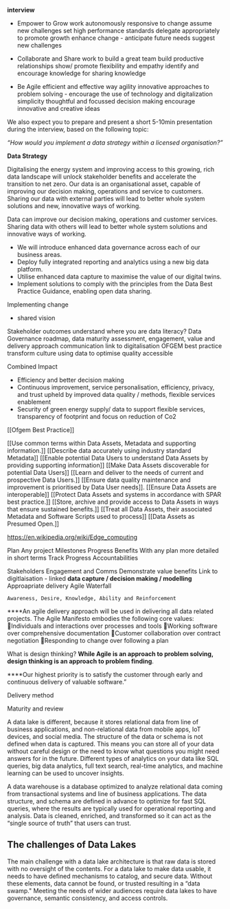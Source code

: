 **interview**

-   Empower to Grow
	work autonomously
	responsive to change
	assume new challenges
	set high performance standards
		delegate appropriately to promote growth
		enhance change - anticipate future  needs
		suggest new challenges
-   Collaborate and Share
	work to build a great team
	build productive relationships
	show/ promote  flexibility and empathy
	identify and encourage knowledge for sharing knowledge 
	
-   Be Agile
	efficient and effective way
	agility 
	innovative approaches to problem solving - encourage the use of technology and digitalization
	simplicity
	thoughtful and focussed decision making
	encourage innovative and creative ideas
	
We also expect you to prepare and present a short 5-10min presentation during the interview, based on the following topic:

_“How would you implement a data strategy within a licensed organisation?”_

**Data Strategy**

Digitalising the energy system and improving access to this growing, rich data landscape will unlock stakeholder benefits and accelerate the transition to net zero. Our data is an organisational asset, capable of improving our decision making, operations and service to customers. Sharing our data with external parties will lead to better whole system solutions and new, innovative ways of working.

Data can improve our decision making, operations and customer services. Sharing data with others will lead to better whole system solutions and innovative ways of working.

-   We will introduce enhanced data governance across each of our business areas.
-   Deploy fully integrated reporting and analytics using a new big data platform.
-   Utilise enhanced data capture to maximise the value of our digital twins.
-   Implement solutions to comply with the principles from the Data Best Practice Guidance, enabling open data sharing.


Implementing change
* shared vision

Stakeholder outcomes
understand where you are
data literacy?
Data Governance
roadmap, data maturity assessment, engagement, value and delivery approach
communication
link to digitalisation
OFGEM best practice
transform culture
using data to optimise
quality
accessible

Combined Impact
- Efficiency and better decision making
- Continuous improvement, service personalisation, efficiency, privacy, and trust upheld by
improved data quality / methods, flexible services enablement
- Security of green energy supply/ data to support flexible services, transparency of footprint and
focus on reduction of Co2

[[Ofgem Best Practice]]

[[Use common terms within Data Assets, Metadata and supporting information.]]
[[Describe data accurately using industry standard Metadata]]
[[Enable potential Data Users to understand Data Assets by providing supporting information]]
[[Make Data Assets discoverable for potential Data Users]]
[[Learn and deliver to the needs of current and prospective Data Users.]]
[[Ensure data quality maintenance and improvement is prioritised by Data User needs]].
[[Ensure Data Assets are interoperable]]
[[Protect Data Assets and systems in accordance with SPAR best practice.]]
[[Store, archive and provide access to Data Assets in ways that ensure sustained benefits.]]
[[Treat all Data Assets, their associated Metadata and Software Scripts used to process]]
[[Data Assets as Presumed Open.]]

https://en.wikipedia.org/wiki/Edge_computing

Plan
Any project
Milestones 
Progress
Benefits
With any plan more detailed in short terms
Track Progress
Accountabilities


Stakeholders
Engagement and Comms
Demonstrate value benefits
Link to digitlaisation - linked **data capture / decision making / modelling**
Approapriate delivery
	Agile
	Waterfall

	Awareness, Desire, Knowledge, Ability and Reinforcement

****An agile delivery approach will be used in delivering all data related projects. 
The Agile Manifesto embodies the
following core values:
Individuals and interactions over processes and tools
Working software over comprehensive documentation
Customer collaboration over contract negotiation
Responding to change over following a plan	
	
What is design thinking? **While Agile is an approach to problem solving, design thinking is an approach to problem finding**.

****Our highest priority is to satisfy the customer through early and continuous delivery of valuable software.”

Delivery  method

Maturity and review

A data lake is different, because it stores relational data from line of business applications, and non-relational data from mobile apps, IoT devices, and social media. The structure of the data or schema is not defined when data is captured. This means you can store all of your data without careful design or the need to know what questions you might need answers for in the future. Different types of analytics on your data like SQL queries, big data analytics, full text search, real-time analytics, and machine learning can be used to uncover insights.

A data warehouse is a database optimized to analyze relational data coming from transactional systems and line of business applications. The data structure, and schema are defined in advance to optimize for fast SQL queries, where the results are typically used for operational reporting and analysis. Data is cleaned, enriched, and transformed so it can act as the “single source of truth” that users can trust.

## The challenges of Data Lakes

The main challenge with a data lake architecture is that raw data is stored with no oversight of the contents. For a data lake to make data usable, it needs to have defined mechanisms to catalog, and secure data. Without these elements, data cannot be found, or trusted resulting in a “data swamp." Meeting the needs of wider audiences require data lakes to have governance, semantic consistency, and access controls.